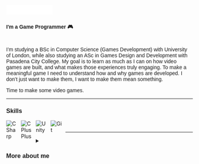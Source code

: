 <img src="heading.svg" style="width: 25%;" alt="Click to see the source">
<h4 style="font-family: Helvetica, sans-serif;">I'm a Game Programmer 🎮</h4>

#

<p style="font-family: Helvetica, sans-serif;">I’m studying a BSc in Computer Science (Games Development) with University of London, while also studying an ASc in Games Design and Development with Pasadena City College. My goal is to learn as much as I can on how video games are built, and what makes those experiences truly engaging. To make a meaningful game I need to understand how and why games are developed. I don’t just want to make them, I want to make them mean something.</p>
<p style="font-family: Helvetica, sans-serif;">Time to make some video games.</p>

___

<h3 style="font-family: Helvetica, sans-serif;">Skills</h3>

<img align="left" alt="C Sharp" width="30px" style="padding-right:10px;" src="https://cdn.jsdelivr.net/gh/devicons/devicon/icons/csharp/csharp-original.svg"/> 
<img align="left" alt="C Plus Plus" width="30px" style="padding-right:10px;" src="https://cdn.jsdelivr.net/gh/devicons/devicon/icons/cplusplus/cplusplus-original.svg"/> 
<img align="left" alt="Unity" width="30px" style="padding-right:10px;" src="https://files.rubixdev.de/logos/unity.svg"/> 
<img align="left" alt="Git" width="30px" style="padding-right: 10px;" src="https://cdn.jsdelivr.net/gh/devicons/devicon/icons/git/git-original.svg"/>
<br />    

___
<details>
<summary><h3 style="font-family: Helvetica, sans-serif;">More about me</h3></summary>
          <p style="font-family: Helvetica, sans-serif;">At the age of 14, after finishing the game, I watched The Making of The Last of Us. I instantly fell in love with the game development culture while being inspired by all the talented and creative people that bring a game to life. Without physically being there, I felt that this was the place for me, and this is the place I belong. In many ways I feel indebted to the game developers that gave me this sense of purpose and all I want to do is pay my debts by doing the same for others. I wouldn’t be who I am without them.</p>

<!---
kylejussab/kylejussab is a ✨ special ✨ repository because its `README.md` (this file) appears on your GitHub profile.
You can click the Preview link to take a look at your changes.
--->
